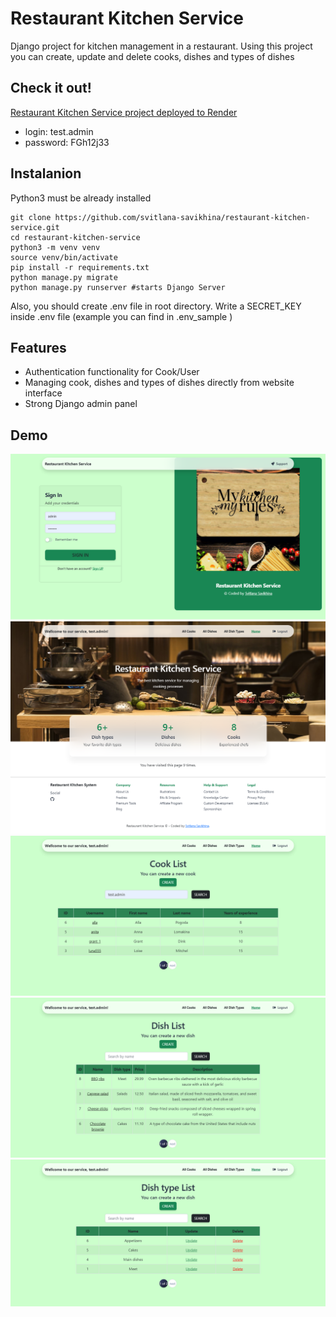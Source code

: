 # Restaurant Kitchen Service
Django project for kitchen management in a restaurant. 
Using this project you can create, update and delete cooks, dishes and types of dishes

## Check it out!
[Restaurant Kitchen Service project deployed to Render](link)

* login: test.admin
* password: FGh12j33

## Instalanion
Python3 must be already installed

```shell
git clone https://github.com/svitlana-savikhina/restaurant-kitchen-service.git
cd restaurant-kitchen-service
python3 -m venv venv
source venv/bin/activate
pip install -r requirements.txt
python manage.py migrate
python manage.py runserver #starts Django Server
```
Also, you should create .env file in root directory.
Write a SECRET_KEY inside .env file (example you can find in .env_sample )
## Features
* Authentication functionality for Cook/User
* Managing cook, dishes and types of dishes directly from website interface 
* Strong Django admin panel 

## Demo
![website interface](img/register.png)
![website interface](img/home_page.png)
![website interface](cook_list_page.png)
![website interface](img/dish_list_page.png)
![website interface](img/dish_type_list_page.png)